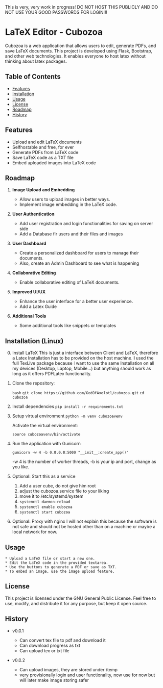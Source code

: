 This is very, very work in progress! DO NOT HOST THIS PUBLICLY AND DO NOT USE YOUR GOOD PASSWORDS FOR LOGIN!!!

LaTeX Editor - Cubozoa
======================

Cubozoa is a web application that allows users to edit, generate PDFs, and save LaTeX documents. This project is developed using Flask, Bootstrap, and other web technologies. It enables everyone to host latex without thinking about latex packages.

## Table of Contents

- [Features](#features)
- [Installation](#installation)
- [Usage](#usage)
- [License](#license)
- [Roadmap](#roadmap)
- [History](#history)

## Features

- Upload and edit LaTeX documents
- Selfhostable and free, for ever
- Generate PDFs from LaTeX code
- Save LaTeX code as a TXT file
- Embed uploaded images into LaTeX code

## Roadmap

1. **Image Upload and Embedding**
   - Allow users to upload images in better ways.
   - Implement image embedding in the LaTeX code.

2. **User Authentication**
   - Add user registration and login functionalities for saving on server side
   - Add a Database fir users and their files and images

3. **User Dashboard**
   - Create a personalized dashboard for users to manage their documents.
   - Also, create an Admin Dashboard to see what is happening 

4. **Collaborative Editing**
   - Enable collaborative editing of LaTeX documents.

5. **Improved UI/UX**
   - Enhance the user interface for a better user experience.
   - Add a Latex Guide

6. **Additional Tools**
    - Some additional tools like snippets or templates

## Installation (Linux)

0. Install LaTeX
    This is just a interface between Client and LaTeX, therefore a Latex Installation has to be provided on the host machine. I used the full TexLive package because I want to use the same Installation on all my devices (Desktop, Laptop, Mobile...) but anything should work as long as it offers PDFLatex functionality.

1. Clone the repository:

   ```bash```
   ```git clone https://github.com/GodOfAxolotl/cubozoa.git```
   ```cd cubozoa```

2. Install dependencies
    ```pip install -r requirements.txt```

3. Setup virtual environment
    ```python -m venv cubozoavenv```

   Activate the virtual environment:

    ```source cubozoavenv/bin/activate```

4. Run the application with Gunicorn

    ```gunicorn -w 4 -b 0.0.0.0:5000 "__init__:create_app()"```

    -w 4 is the number of worker threads, -b is your ip and port, change as you like.

5. Optional: Start this as a service
    1. Add a user cube, do not give him root
    2. adjust the cubozoa.service file to your liking
    3. move it to /etc/systemd/system
    4. ```systemctl daemon-reload```
    5. ```systemctl enable cubozoa```
    6. ```systemctl start cubozoa```

6. Optional: Proxy with nginx
    I will not explain this because the software is not safe and should not be hosted other than on a machine or maybe a local network for now.

## Usage
    * Upload a LaTeX file or start a new one.
    * Edit the LaTeX code in the provided textarea.
    * Use the buttons to generate a PDF or save as TXT.
    * To embed an image, use the image upload feature.

## License

This project is licensed under the GNU General Public License. Feel free to use, modify, and distribute it for any purpose, but keep it open source.

## History

* v0.0.1

  * Can convert tex file to pdf and download it
  * Can download progress as txt
  * Can upload tex or txt file
* v0.0.2
  
  * Can upload images, they are stored under /temp
  * very provisionally login and user functionality, now use for now but will later make image storing safer
  
